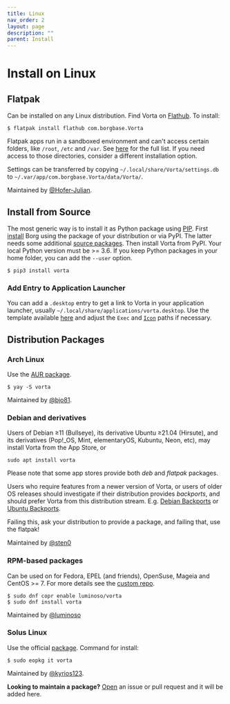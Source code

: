 ```yaml
---
title: Linux
nav_order: 2
layout: page
description: ""
parent: Install
---
```


# Install on Linux

## Flatpak

Can be installed on any Linux distribution. Find Vorta on [Flathub](https://flathub.org/apps/details/com.borgbase.Vorta). To install:

```
$ flatpak install flathub com.borgbase.Vorta
```

Flatpak apps run in a sandboxed environment and can't access certain folders, like `/root`, `/etc` and `/var`. See [here](https://docs.flatpak.org/de/latest/sandbox-permissions.html#filesystem-access) for the full list. If you need access to those directories, consider a different installation option.

Settings can be transferred by copying `~/.local/share/Vorta/settings.db` to `~/.var/app/com.borgbase.Vorta/data/Vorta/`.

Maintained by [@Hofer-Julian](https://github.com/Hofer-Julian).


## Install from Source

The most generic way is to install it as Python package using [PIP](https://pip.readthedocs.io/en/stable/installing/). First [install](https://borgbackup.readthedocs.io/en/stable/installation.html) Borg using the package of your distribution or via PyPI. The latter needs some additional [source packages](https://borgbackup.readthedocs.io/en/stable/installation.html#dependencies). Then install Vorta from PyPI. Your local Python version must be >= 3.6. If you keep Python packages in your home folder, you can add the `--user` option.

```
$ pip3 install vorta
```

### Add Entry to Application Launcher

You can add a `.desktop` entry to get a link to Vorta in your application launcher, usually `~/.local/share/applications/vorta.desktop`. Use the template available [here](https://github.com/borgbase/vorta/blob/master/src/vorta/assets/metadata/com.borgbase.Vorta.desktop) and adjust the `Exec` and [`Icon`](https://github.com/borgbase/vorta/blob/master/src/vorta/assets/icons/scalable/com.borgbase.Vorta.svg) paths if necessary.


## Distribution Packages

### Arch Linux

Use the [AUR package](https://aur.archlinux.org/packages/vorta/).

```
$ yay -S vorta
```

Maintained by [@bjo81](https://github.com/bjo81).

### Debian and derivatives

Users of Debian ≥11 (Bullseye), its derivative Ubuntu ≥21.04 (Hirsute), and its derivatives (Pop!\_OS, Mint, elementaryOS, Kubuntu, Neon, etc), may install Vorta from the App Store, or

```
sudo apt install vorta
```

Please note that some app stores provide both _deb_ and _flatpak_ packages.

Users who require features from a newer version of Vorta, or users of older OS releases should investigate if their distribution provides _backports_, and should prefer Vorta from this distribution stream. E.g. [Debian Backports](https://backports.debian.org) or [Ubuntu Backports](https://help.ubuntu.com/community/UbuntuBackports).

Failing this, ask your distribution to provide a package, and failing that, use the flatpak!

Maintained by [@sten0](https://salsa.debian.org/python-team/packages/vorta)

### RPM-based packages

Can be used on for Fedora, EPEL (and friends), OpenSuse, Mageia and CentOS >= 7. For more details see the [custom repo](https://copr.fedorainfracloud.org/coprs/luminoso/vorta/).

```
$ sudo dnf copr enable luminoso/vorta
$ sudo dnf install vorta
```

Maintained by [@luminoso](https://github.com/luminoso)

### Solus Linux

Use the official [package](https://dev.getsol.us/source/vorta/). Command for install:

```
$ sudo eopkg it vorta
```

Maintained by [@kyrios123](https://github.com/kyrios123).

**Looking to maintain a package?** [Open](https://github.com/borgbase/vorta/issues/new) an issue or pull request and it will be added here.
